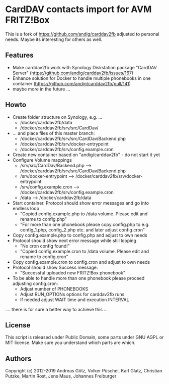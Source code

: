 # CardDAV contacts import for AVM FRITZ!Box
This is a fork of https://github.com/andig/carddav2fb adjusted to personal needs. Maybe its interesting for others as well.

## Features
- Make carddav2fb work with Synology Diskstation package "CardDAV Server" (https://github.com/andig/carddav2fb/issues/167)
- Enhance solution for Docker to handle multiple phonebooks in one container (https://github.com/andig/carddav2fb/pull/141)
- maybe more in the future ...

## Howto
- Create folder structure on Synology, e.g. ...
  - /docker/carddav2fb/data
  - /docker/carddav2fb/srv/src/CardDav/
- ... and place files of this master branch:
  - /docker/carddav2fb/srv/src/CardDav/Backend.php
  - /docker/carddav2fb/srv/docker-entrypoint
  - /docker/carddav2fb/srv/config.example.cron
- Create new container based on "andig/carddav2fb" - do not start it yet
- Configure Volume mappings
  - /srv/src/CardDav/Backend.php --> /docker/carddav2fb/srv/src/CardDav/Backend.php
  - /srv/docker-entrypoint --> /docker/carddav2fb/srv/docker-entrypoint
  - /srv/config.example.cron --> /docker/carddav2fb/srv/config.example.cron
  - /data --> /docker/carddav2fb/data
- Start container. Protocol should show error messages and go into endless loop
  - "Copied config.example.php to /data volume. Please edit and rename to config.php"
  - "For more than one phonebook please copy config.php to e.g. config_1.php, config_2.php etc. and later adjust config.cron"
- Copy config.example.php to config.php and adjust to own needs
- Protocol should show next error message while still looping
  - "No cron config found!"
  - "Copied config.example.cron to /data volume. Please edit and rename to config.cron"
- Copy config.example.cron to config.cron and adjust to own needs
- Protocol should show Success message:
  - "Successful uploaded new FRITZ!Box phonebook"
- To be able to handle more than one phonebook please proceed adjusting config.cron:
  - Adjust number of PHONEBOOKS
  - Adjust RUN_OPTIONs options for carddav2fb runs
  - If needed adjust WAIT time and execution INTERVAL

.... there is for sure a better way to achieve this ... 


## License
This script is released under Public Domain, some parts under GNU AGPL or MIT license. Make sure you understand which parts are which.

## Authors
Copyright (c) 2012-2019 Andreas Götz, Volker Püschel, Karl Glatz, Christian Putzke, Martin Rost, Jens Maus, Johannes Freiburger
